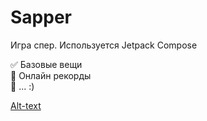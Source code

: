 # Sapper

Игра спер. Используется Jetpack Compose

:white_check_mark: Базовые вещи    
:black_square_button: Онлайн рекорды    
:black_square_button: ... :)

[Alt-text](http://it-dev.pro/dev_git/sapper/1.png "Screen1")[](http://it-dev.pro/dev_git/sapper/2.png "Screen2")

